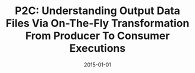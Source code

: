 ---
title: "P2C: Understanding Output Data Files Via On-The-Fly Transformation From Producer To Consumer Executions"
date: 2015-01-01
venue: "22nd Annual Network and Distributed System Security Symposium, NDSS 2015, San Diego, California, USA, February 8-11, 2015"
paperurl: 
authors: "Yonghwi Kwon, Fei Peng, Dohyeong Kim, Kyungtae Kim, Xiangyu Zhang, Dongyan Xu, Vinod Yegneswaran and John Qian"
awards: ""
---